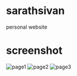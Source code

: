 # sarathsivan
personal website
# screenshot
![page1](https://user-images.githubusercontent.com/68682390/88378361-7514d000-cdbe-11ea-9e09-21ba42cd4729.png)
![page2](https://user-images.githubusercontent.com/68682390/88378379-7e05a180-cdbe-11ea-910a-4c4b1017ca3c.png)
![page3](https://user-images.githubusercontent.com/68682390/88378384-8067fb80-cdbe-11ea-94e8-f10a436c4518.png)
